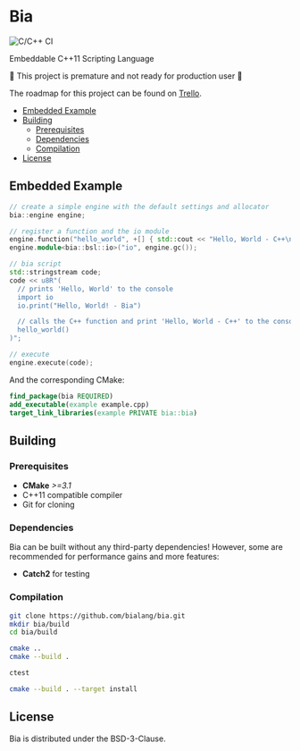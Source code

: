 # Bia

![C/C++ CI](https://github.com/bialang/bia/workflows/C/C++%20CI/badge.svg?branch=master)

Embeddable C++11 Scripting Language

:construction: This project is premature and not ready for production user :construction:

The roadmap for this project can be found on [Trello](https://trello.com/b/PFVmLl37).

- [Embedded Example](#embedded-example)
- [Building](#building)
  - [Prerequisites](#prerequisites)
  - [Dependencies](#dependencies)
  - [Compilation](#compilation)
- [License](#license)

## Embedded Example

``` cpp
// create a simple engine with the default settings and allocator
bia::engine engine;

// register a function and the io module
engine.function("hello_world", +[] { std::cout << "Hello, World - C++\n"; });
engine.module<bia::bsl::io>("io", engine.gc());

// bia script
std::stringstream code;
code << u8R"(
  // prints 'Hello, World' to the console
  import io
  io.print("Hello, World! - Bia")

  // calls the C++ function and print 'Hello, World - C++' to the console
  hello_world()
)";

// execute
engine.execute(code);
```

And the corresponding CMake:

```cmake
find_package(bia REQUIRED)
add_executable(example example.cpp)
target_link_libraries(example PRIVATE bia::bia)
```

## Building

### Prerequisites

- **CMake** *>=3.1*
- C++11 compatible compiler
- Git for cloning

### Dependencies

Bia can be built without any third-party dependencies! However, some are recommended for performance gains and more features:

- **Catch2** for testing

### Compilation

```sh
git clone https://github.com/bialang/bia.git
mkdir bia/build
cd bia/build

cmake ..
cmake --build .

ctest

cmake --build . --target install
```

## License

Bia is distributed under the BSD-3-Clause.
